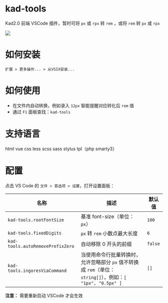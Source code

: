 # kad-tools

Kad2.0 前端 VSCode 插件，暂时可将 `px` 或 `rpx` 转 `rem` ，或将 `rem` 转 `px` 或 `rpx`

![](screenshots/px2rem.gif)

# 如何安装

```
扩展 > 更多操作... > 从VSIX安装...
```

# 如何使用

- 在文件内自动转换，例如录入 `12px` 智能提醒对应转化后 `rem` 值
- 通过 `F1` 面板查找：`kad-tools`

# 支持语言

html vue css less scss sass stylus tpl（php smarty3）

# 配置

点击 VS Code 的 `文件 > 首选项 > 设置`，打开设置面板：

| 名称                          | 描述                                                                                                       | 默认值 |
| ----------------------------- | ---------------------------------------------------------------------------------------------------------- | ------ |
| `kad-tools.rootFontSize`         | 基准 font-size（单位：`px`）                                                                               | `100`   |
| `kad-tools.fixedDigits`          | `px` 转 `rem` 小数点最大长度                                                                               | `6`    |
| `kad-tools.autoRemovePrefixZero` | 自动移除 0 开头的前缀                                                                                      | `false` |
| `kad-tools.ingoresViaCommand`    | 当使用命令行批量转换时，允许忽略部分 `px` 值不转换成 `rem`（单位：`string[]`），例如：`[ "1px", "0.5px" ]` | `[]`   |

**注意：** 需要重新启动 VSCode 才会生效
